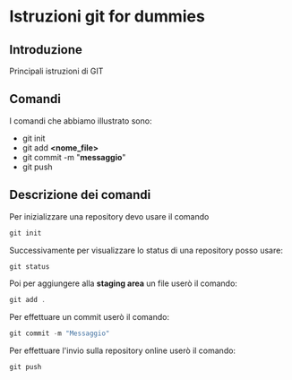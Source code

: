 # Istruzioni git for dummies
## Introduzione
Principali istruzioni di GIT

## Comandi
I comandi che abbiamo illustrato sono:

- git init
- git add **<nome_file>**
- git commit -m "**messaggio**"
- git push

## Descrizione dei comandi
Per inizializzare una repository devo usare il comando

```powershell
git init
```

Successivamente per visualizzare lo status di una repository posso usare:

```powershell
git status
```

Poi per aggiungere alla **staging area** un file userò il comando:

```powershell
git add .
```
Per effettuare un commit userò il comando:

```powershell
git commit -m "Messaggio"
```

Per effettuare l'invio sulla repository online userò il comando: 

```powershell
git push
```
